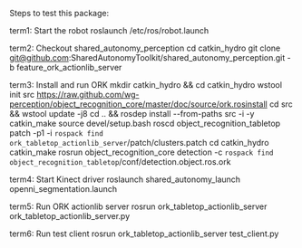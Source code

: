 Steps to test this package:

term1: Start the robot
roslaunch /etc/ros/robot.launch

term2: Checkout shared_autonomy_perception
cd catkin_hydro
git clone git@github.com:SharedAutonomyToolkit/shared_autonomy_perception.git -b feature_ork_actionlib_server

term3: Install and run ORK
mkdir catkin_hydro && cd catkin_hydro
wstool init src https://raw.github.com/wg-perception/object_recognition_core/master/doc/source/ork.rosinstall
cd src && wstool update -j8
cd .. && rosdep install --from-paths src -i -y
catkin_make
source devel/setup.bash
roscd object_recognition_tabletop
patch -p1 -i `rospack find ork_tabletop_actionlib_server`/patch/clusters.patch
cd catkin_hydro
catkin_make
rosrun object_recognition_core detection -c `rospack find object_recognition_tabletop`/conf/detection.object.ros.ork

term4: Start Kinect driver
roslaunch shared_autonomy_launch openni_segmentation.launch

term5: Run ORK actionlib server
rosrun ork_tabletop_actionlib_server ork_tabletop_actionlib_server.py

term6: Run test client
rosrun ork_tabletop_actionlib_server test_client.py


